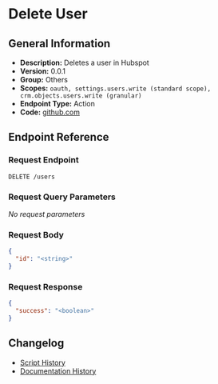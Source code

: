# Delete User

## General Information

- **Description:** Deletes a user in Hubspot
- **Version:** 0.0.1
- **Group:** Others
- **Scopes:** `oauth, settings.users.write (standard scope), crm.objects.users.write (granular)`
- **Endpoint Type:** Action
- **Code:** [github.com](https://github.com/NangoHQ/integration-templates/tree/main/integrations/hubspot/actions/delete-user.ts)


## Endpoint Reference

### Request Endpoint

`DELETE /users`

### Request Query Parameters

_No request parameters_

### Request Body

```json
{
  "id": "<string>"
}
```

### Request Response

```json
{
  "success": "<boolean>"
}
```

## Changelog

- [Script History](https://github.com/NangoHQ/integration-templates/commits/main/integrations/hubspot/actions/delete-user.ts)
- [Documentation History](https://github.com/NangoHQ/integration-templates/commits/main/integrations/hubspot/actions/delete-user.md)

<!-- END  GENERATED CONTENT -->

